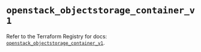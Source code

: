 # `openstack_objectstorage_container_v1`

Refer to the Terraform Registry for docs: [`openstack_objectstorage_container_v1`](https://registry.terraform.io/providers/terraform-provider-openstack/openstack/1.54.1/docs/resources/objectstorage_container_v1).
